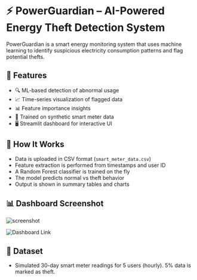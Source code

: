 # ⚡ PowerGuardian – AI-Powered Energy Theft Detection System

PowerGuardian is a smart energy monitoring system that uses machine learning to identify suspicious electricity consumption patterns and flag potential thefts.

## 🚀 Features

- 🔍 ML-based detection of abnormal usage
- 📈 Time-series visualization of flagged data
- 📊 Feature importance insights
- 🧪 Trained on synthetic smart meter data
- 🖥️ Streamlit dashboard for interactive UI

## 🧠 How It Works

- Data is uploaded in CSV format (`smart_meter_data.csv`)
- Feature extraction is performed from timestamps and user ID
- A Random Forest classifier is trained on the fly
- The model predicts normal vs theft behavior
- Output is shown in summary tables and charts

## 📊 Dashboard Screenshot

![screenshot](screenshots/usage_plot.png)

![Dashboard Link](https://energy-theft-detection-a4m8kngkycnjekrkanduuc.streamlit.app/)

## 📎 Dataset
- Simulated 30-day smart meter readings for 5 users (hourly). 5% data is marked as theft.
